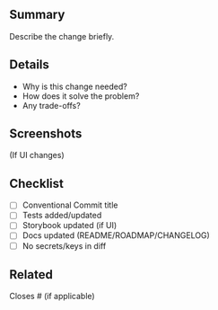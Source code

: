 ## Summary

Describe the change briefly.

## Details

- Why is this change needed?
- How does it solve the problem?
- Any trade-offs?

## Screenshots

(If UI changes)

## Checklist

- [ ] Conventional Commit title
- [ ] Tests added/updated
- [ ] Storybook updated (if UI)
- [ ] Docs updated (README/ROADMAP/CHANGELOG)
- [ ] No secrets/keys in diff

## Related

Closes #<issue-id> (if applicable)
